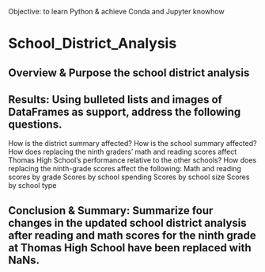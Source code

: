 Objective: to learn Python & achieve Conda and Jupyter knowhow
# School_District_Analysis


## Overview & Purpose the school district analysis



## Results: Using bulleted lists and images of DataFrames as support, address the following questions.

How is the district summary affected?
How is the school summary affected?
How does replacing the ninth graders’ math and reading scores affect Thomas High School’s performance relative to the other schools?
How does replacing the ninth-grade scores affect the following:
Math and reading scores by grade
Scores by school spending
Scores by school size
Scores by school type

## Conclusion & Summary: Summarize four changes in the updated school district analysis after reading and math scores for the ninth grade at Thomas High School have been replaced with NaNs.

